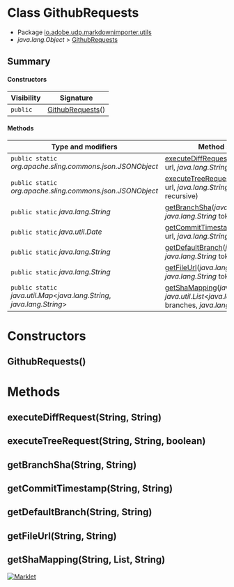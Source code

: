 # Class GithubRequests

* Package [io.adobe.udp.markdownimporter.utils](README.html)
* *java.lang.Object* > [GithubRequests](GithubRequests.html)




## Summary
#### Constructors
| Visibility | Signature |
| --- | --- |
| `public` | [GithubRequests](#githubrequests)() |

#### Methods
| Type and modifiers | Method signature |
| --- | --- |
| `public static` *org.apache.sling.commons.json.JSONObject* | [executeDiffRequest](#executediffrequeststring-string)(*java.lang.String* url, *java.lang.String* token) |
| `public static` *org.apache.sling.commons.json.JSONObject* | [executeTreeRequest](#executetreerequeststring-string-boolean)(*java.lang.String* url, *java.lang.String* token, `boolean` recursive) |
| `public static` *java.lang.String* | [getBranchSha](#getbranchshastring-string)(*java.lang.String* url, *java.lang.String* token) |
| `public static` *java.util.Date* | [getCommitTimestamp](#getcommittimestampstring-string)(*java.lang.String* url, *java.lang.String* token) |
| `public static` *java.lang.String* | [getDefaultBranch](#getdefaultbranchstring-string)(*java.lang.String* url, *java.lang.String* token) |
| `public static` *java.lang.String* | [getFileUrl](#getfileurlstring-string)(*java.lang.String* url, *java.lang.String* token) |
| `public static` *java.util.Map*<*java.lang.String*, *java.lang.String*> | [getShaMapping](#getshamappingstring-list-string)(*java.lang.String* url, *java.util.List*<*java.lang.String*> branches, *java.lang.String* token) |



# Constructors
## GithubRequests()





# Methods
## executeDiffRequest(String, String)




## executeTreeRequest(String, String, boolean)




## getBranchSha(String, String)




## getCommitTimestamp(String, String)




## getDefaultBranch(String, String)




## getFileUrl(String, String)




## getShaMapping(String, List<String>, String)





[![Marklet](https://img.shields.io/badge/Generated%20by-Marklet-green.svg)](https://github.com/Faylixe/marklet)